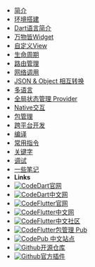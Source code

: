 - [简介](README)
- [环境搭建](install)
- [Dart语言简介](dart)
- [万物皆Widget](widget)
- [自定义View](custom)
- [生命周期](lifecycle)
- [路由管理](route)
- [网络调用](http)
- [JSON & Object 相互转换](convert)
- [多语言](i18n)
- [全局状态管理 Provider](provider)
- [Native交互](native)
- [包管理](package)
- [跨平台开发](cross)
- [编译](compile)
- [常用指令](command)
- [关键字](keywords)
- [调试](debug)
- [一些笔记](note)
- **Links**
- [![Code](https://icongr.am/feather/code.svg?size=16&color=808080)Dart官网](https://dart.dev/)
- [![Code](https://icongr.am/feather/code.svg?size=16&color=808080)Dart中文网](https://dart.cn/)
- [![Code](https://icongr.am/feather/code.svg?size=16&color=808080)Flutter官网](https://flutter.dev)
- [![Code](https://icongr.am/feather/code.svg?size=16&color=808080)Flutter中文网](https://flutter.cn/)
- [![Code](https://icongr.am/feather/code.svg?size=16&color=808080)Flutter中文社区](https://flutterchina.club)
- [![Code](https://icongr.am/feather/code.svg?size=16&color=808080)Flutter包管理 Pub](https://pub.dev)
- [![Code](https://icongr.am/feather/code.svg?size=16&color=808080)Pub 中文站点](https://pub.flutter-io.cn/)
- [![Github](https://icongram.jgog.in/simple/github.svg?color=808080&size=16)开源仓库](https://github.com/flutter/flutter)
- [![Github](https://icongram.jgog.in/simple/github.svg?color=808080&size=16)官方插件](https://github.com/flutter/plugins)
